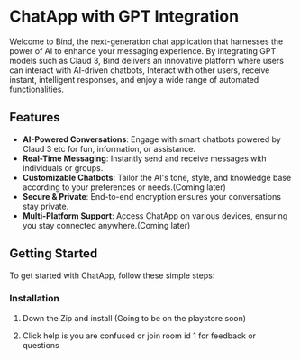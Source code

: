 # ChatApp with GPT Integration

Welcome to Bind, the next-generation chat application that harnesses the power of AI to enhance your messaging experience. By integrating GPT models such as Claud 3, Bind delivers an innovative platform where users can interact with AI-driven chatbots, Interact with other users, receive instant, intelligent responses, and enjoy a wide range of automated functionalities.

## Features

- **AI-Powered Conversations**: Engage with smart chatbots powered by Claud 3 etc for fun, information, or assistance.
- **Real-Time Messaging**: Instantly send and receive messages with individuals or groups.
- **Customizable Chatbots**: Tailor the AI's tone, style, and knowledge base according to your preferences or needs.(Coming later)
- **Secure & Private**: End-to-end encryption ensures your conversations stay private.
- **Multi-Platform Support**: Access ChatApp on various devices, ensuring you stay connected anywhere.(Coming later)

## Getting Started

To get started with ChatApp, follow these simple steps:

### Installation

1. Down the Zip and install (Going to be on the playstore soon)

2. Click help is you are confused or join room id 1 for feedback or questions
